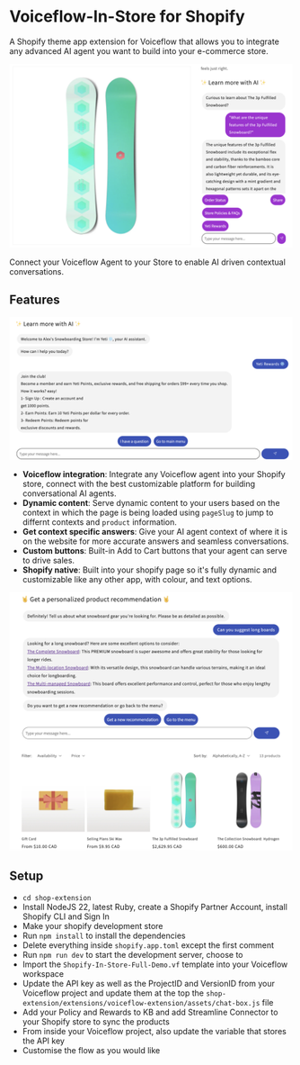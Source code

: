 # Voiceflow-In-Store for Shopify

A Shopify theme app extension for Voiceflow that allows you to integrate any advanced AI agent you want to build into your e-commerce store.

![alt text](image-1.png)

Connect your Voiceflow Agent to your Store to enable AI driven contextual conversations.

## Features

![alt text](image.png)

- **Voiceflow integration**: Integrate any Voiceflow agent into your Shopify store, connect with the best customizable platform for building conversational AI agents.
- **Dynamic content**: Serve dynamic content to your users based on the context in which the page is being loaded using `pageSlug` to jump to differnt contexts and `product` information.
- **Get context specific answers**: Give your AI agent context of where it is on the website for more accurate answers and seamless conversations.
- **Custom buttons**: Built-in Add to Cart buttons that your agent can serve to drive sales.
- **Shopify native**: Built into your shopify page so it's fully dynamic and customizable like any other app, with colour, and text options.

![alt text](image-2.png)

## Setup

- `cd shop-extension`
- Install NodeJS 22, latest Ruby, create a Shopify Partner Account, install Shopify CLI and Sign In 
- Make your shopify development store
- Run `npm install` to install the dependencies
- Delete everything inside `shopify.app.toml` except the first comment
- Run `npm run dev` to start the development server, choose to 
- Import the `Shopify-In-Store-Full-Demo.vf` template into your Voiceflow workspace
- Update the API key as well as the ProjectID and VersionID from your Voiceflow project and update them at the top the `shop-extension/extensions/voiceflow-extension/assets/chat-box.js` file
- Add your Policy and Rewards to KB and add Streamline Connector to your Shopify store to sync the products
- From inside your Voiceflow project, also update the variable that stores the API key
- Customise the flow as you would like
